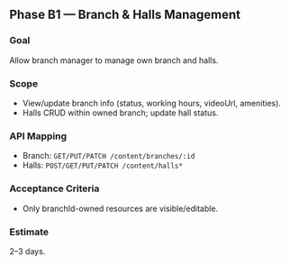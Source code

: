 ## Phase B1 — Branch & Halls Management

### Goal
Allow branch manager to manage own branch and halls.

### Scope
- View/update branch info (status, working hours, videoUrl, amenities).
- Halls CRUD within owned branch; update hall status.

### API Mapping
- Branch: `GET/PUT/PATCH /content/branches/:id`
- Halls: `POST/GET/PUT/PATCH /content/halls*`

### Acceptance Criteria
- Only branchId-owned resources are visible/editable.

### Estimate
2–3 days.

